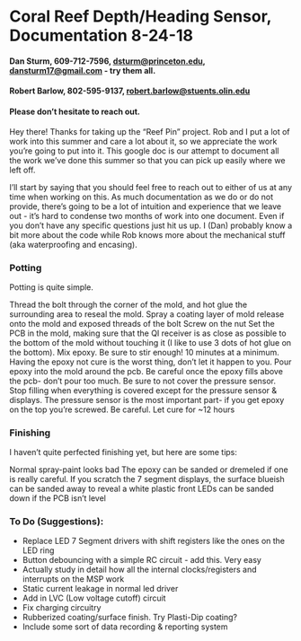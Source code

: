 # Coral Reef Depth/Heading Sensor, Documentation 8-24-18


#### Dan Sturm, 609-712-7596, dsturm@princeton.edu, dansturm17@gmail.com - try them all. 
#### Robert Barlow, 802-595-9137, robert.barlow@stuents.olin.edu
#### Please don’t hesitate to reach out. 


Hey there! Thanks for taking up the “Reef Pin” project. Rob and I put a lot of work into this summer and care a lot about it, so we appreciate the work you’re going to put into it. This google doc is our attempt to document all the work we’ve done this summer so that you can pick up easily where we left off. 

I’ll start by saying that you should feel free to reach out to either of us at any time when working on this. As much documentation as we do or do not provide, there’s going to be a lot of intuition and experience that we leave out - it’s hard to condense two months of work into one document. Even if you don’t have any specific questions just hit us up. I (Dan) probably know a bit more about the code while Rob knows more about the mechanical stuff (aka waterproofing and encasing). 




### Potting

Potting is quite simple. 

Thread the bolt through the corner of the mold, and hot glue the surrounding area to reseal the mold. 
Spray a coating layer of mold release onto the mold and exposed threads of the bolt
Screw on the nut
Set the PCB in the mold, making sure that the QI receiver is as close as possible to the bottom of the mold without touching it (I like to use 3 dots of hot glue on the bottom). 
Mix epoxy. Be sure to stir enough! 10 minutes at a minimum. Having the epoxy not cure is the worst thing, don’t let it happen to you.
Pour epoxy into the mold around the pcb. Be careful once the epoxy fills above the pcb- don’t pour too much. Be sure to not cover the pressure sensor.
Stop filling when everything is covered except for the pressure sensor & displays. The pressure sensor is the most important part- if you get epoxy on the top you’re screwed. Be careful.
Let cure for ~12 hours

### Finishing

I haven’t quite perfected finishing yet, but here are some tips:

Normal spray-paint looks bad
The epoxy can be sanded or dremeled if one is really careful. 
If you scratch the 7 segment displays, the surface blueish can be sanded away to reveal a white plastic front
LEDs can be sanded down if the PCB isn’t level





### To Do (Suggestions):
- Replace LED 7 Segment drivers with shift registers like the ones on the LED ring
- Button debouncing with a simple RC circuit - add this. Very easy 
- Actually study in detail how all the internal clocks/registers and interrupts on the MSP work 
- Static current leakage in normal led driver
- Add in LVC (Low voltage cutoff) circuit
- Fix charging circuitry
- Rubberized coating/surface finish. Try Plasti-Dip coating?
- Include some sort of data recording & reporting system




